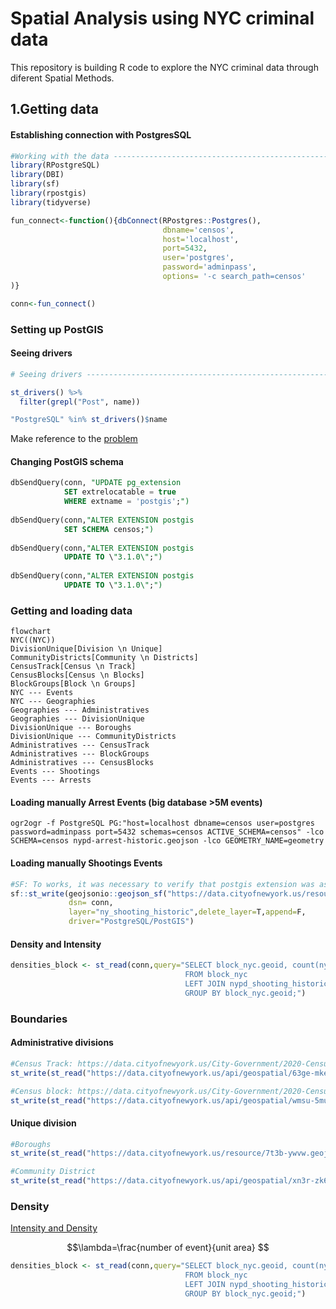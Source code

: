 # Spatial Analysis using NYC criminal data
This repository is building R code to explore the NYC criminal data through diferent Spatial Methods. 


## 1.Getting data

#### Establishing connection with PostgresSQL

```R
#Working with the data --------------------------------------------------------
library(RPostgreSQL)
library(DBI)
library(sf)
library(rpostgis)
library(tidyverse)

fun_connect<-function(){dbConnect(RPostgres::Postgres(),
                                  dbname='censos',
                                  host='localhost',
                                  port=5432,
                                  user='postgres',
                                  password='adminpass',
                                  options= '-c search_path=censos'
)}

conn<-fun_connect()
```

### Setting up PostGIS

#### Seeing drivers
```R
# Seeing drivers ----------------------------------------------------------

st_drivers() %>% 
  filter(grepl("Post", name))

"PostgreSQL" %in% st_drivers()$name
```

Make reference to the [problem](https://github.com/r-spatial/sf/issues/60#issuecomment-1399338141)


#### Changing PostGIS schema

```SQL
dbSendQuery(conn, "UPDATE pg_extension
            SET extrelocatable = true
            WHERE extname = 'postgis';")
            
dbSendQuery(conn,"ALTER EXTENSION postgis
            SET SCHEMA censos;")
            
dbSendQuery(conn,"ALTER EXTENSION postgis
            UPDATE TO \"3.1.0\";")
            
dbSendQuery(conn,"ALTER EXTENSION postgis
            UPDATE TO \"3.1.0\";")
```

### Getting and loading data


```mermaid
flowchart 
NYC((NYC))
DivisionUnique[Division \n Unique]
CommunityDistricts[Community \n Districts]
CensusTrack[Census \n Track]
CensusBlocks[Census \n Blocks]
BlockGroups[Block \n Groups]
NYC --- Events
NYC --- Geographies
Geographies --- Administratives
Geographies --- DivisionUnique
DivisionUnique --- Boroughs
DivisionUnique --- CommunityDistricts
Administratives --- CensusTrack
Administratives --- BlockGroups
Administratives --- CensusBlocks
Events --- Shootings
Events --- Arrests
```


#### Loading manually Arrest Events (big database >5M events)

```console
ogr2ogr -f PostgreSQL PG:"host=localhost dbname=censos user=postgres password=adminpass port=5432 schemas=censos ACTIVE_SCHEMA=censos" -lco SCHEMA=censos nypd-arrest-historic.geojson -lco GEOMETRY_NAME=geometry
```

#### Loading manually Shootings Events
```R
#SF: To works, it was necessary to verify that postgis extension was associated to our schema 
sf::st_write(geojsonio::geojson_sf("https://data.cityofnewyork.us/resource/833y-fsy8.geojson?%24limit=5308876&%24%24app_token=PUTPERSONALTOKEN"),
             dsn= conn,
             layer="ny_shooting_historic",delete_layer=T,append=F,
             driver="PostgreSQL/PostGIS")
```

#### Density and Intensity 

```R
densities_block <- st_read(conn,query="SELECT block_nyc.geoid, count(nypd_shooting_historic.geometry)
                                       FROM block_nyc
                                       LEFT JOIN nypd_shooting_historic ON st_contains(block_nyc.geometry, nypd_shooting_historic.geometry)
                                       GROUP BY block_nyc.geoid;")

```

### Boundaries

#### Administrative divisions

```R
#Census Track: https://data.cityofnewyork.us/City-Government/2020-Census-Tracts-Tabular/63ge-mke6
st_write(st_read("https://data.cityofnewyork.us/api/geospatial/63ge-mke6?accessType=DOWNLOAD&method=export&format=GeoJSON"),dsn = conn, 'ct_nyc')

#Census block: https://data.cityofnewyork.us/City-Government/2020-Census-Tracts-Tabular/63ge-mke6
st_write(st_read("https://data.cityofnewyork.us/api/geospatial/wmsu-5muw?accessType=DOWNLOAD&method=export&format=GeoJSON"),dsn = conn, 'block_nyc')
```
#### Unique division

```R
#Boroughs 
st_write(st_read("https://data.cityofnewyork.us/resource/7t3b-ywvw.geojson"),dsn = conn, 'borough_nyc')

#Community District
st_write(st_read("https://data.cityofnewyork.us/api/geospatial/xn3r-zk6y?accessType=DOWNLOAD&method=export&format=GeoJSON"),dsn = conn, 'cdta_nyc')

```

### Density

[Intensity and Density](https://paezha.github.io/spatial-analysis-r/point-pattern-analysis-i.html#intensity-and-density)

$$\lambda=\frac{number of event}{unit area} $$

```R
densities_block <- st_read(conn,query="SELECT block_nyc.geoid, count(nypd_shooting_historic.geometry)
                                       FROM block_nyc
                                       LEFT JOIN nypd_shooting_historic ON st_contains(block_nyc.geometry, nypd_shooting_historic.geometry)
                                       GROUP BY block_nyc.geoid;")
```
